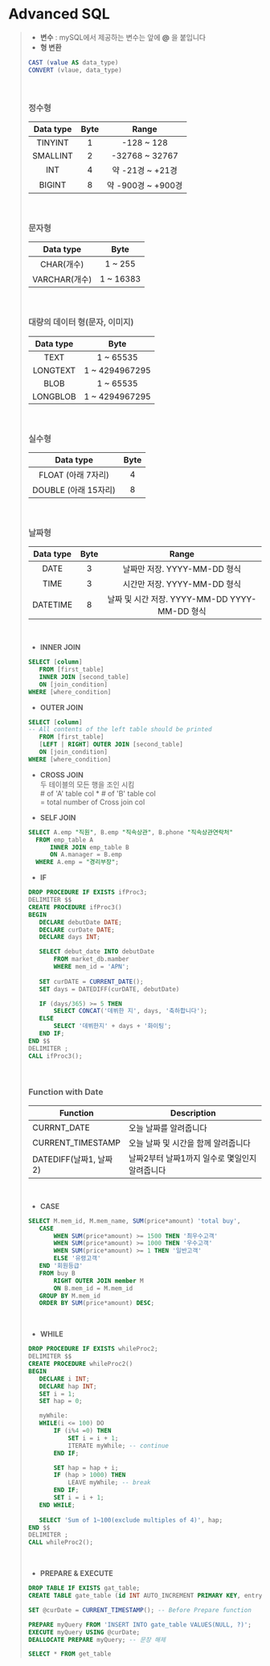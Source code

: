 # Advanced SQL

> * __변수__ : mySQL에서 제공하는 변수는 앞에 __@__ 을 붙입니다
> * __형 변환__
>      
>  ```SQL
> CAST (value AS data_type)
> CONVERT (vlaue, data_type)
>  ```
><br>
>
> ### __정수형__
> Data type |Byte|Range
> :-----:|:---:|:---:
> TINYINT|1| -128 ~ 128
> SMALLINT|2|-32768 ~ 32767
> INT|4|약 -21경 ~ +21경
> BIGINT|8| 약 -900경 ~ +900경
> <br>
>
> ### __문자형__
> Data type |Byte
> :-----:|:---:
> CHAR(개수)| 1 ~ 255
> VARCHAR(개수)|1 ~ 16383
> <br>
>
> ### __대량의 데이터 형(문자, 이미지)__
> Data type |Byte|
> :-----:|:---:
> TEXT|1 ~ 65535
> LONGTEXT|1 ~ 4294967295
> BLOB|1 ~ 65535
> LONGBLOB| 1 ~ 4294967295
> <br>
>
> ### __실수형__
> Data type |Byte|
> :-----:|:---:
> FLOAT (아래 7자리)|4
> DOUBLE (아래 15자리)| 8
> <br>
>
> ### __날짜형__
> Data type |Byte|Range
> :-----:|:---:|:---:
> DATE|3| 날짜만 저장. YYYY-MM-DD 형식
> TIME|3|시간만 저장. YYYY-MM-DD 형식
> DATETIME|8|날짜 및 시간 저장. YYYY-MM-DD YYYY-MM-DD 형식
> <br> 
> 
>  * __INNER JOIN__ 
> ```sql
>SELECT [column]
>    FROM [first_table]
>    INNER JOIN [second_table]
>    ON [join_condition]
>WHERE [where_condition]
>```
>  * __OUTER JOIN__ 
> ```sql
>SELECT [column]
>-- All contents of the left table should be printed
>    FROM [first_table] 
>    [LEFT | RIGHT] OUTER JOIN [second_table]
>    ON [join_condition]
>WHERE [where_condition]
>```
> * __CROSS JOIN__<br>
> 두 테이블의 모든 행을 조인 시킴<br> # of 'A' table col * # of 'B' table col <br>= total number of Cross join col
>
> * __SELF JOIN__
> ```sql
>SELECT A.emp "직원", B.emp "직속상관", B.phone "직속상관연락처"
>   FROM emp_table A
>       INNER JOIN emp_table B
>       ON A.manager = B.emp
>   WHERE A.emp = "경리부장";  
>```
> * __IF__ 
> ```sql
>DROP PROCEDURE IF EXISTS ifProc3;
>DELIMITER $$
>CREATE PROCEDURE ifProc3()
>BEGIN 
>    DECLARE debutDate DATE;
>    DECLARE curDate DATE;
>    DECLARE days INT;
>
>    SELECT debut_date INTO debutDate
>        FROM market_db.mamber
>        WHERE mem_id = 'APN';
>    
>    SET curDATE = CURRENT_DATE();
>    SET days = DATEDIFF(curDATE, debutDate)
>
>    IF (days/365) >= 5 THEN
>        SELECT CONCAT('데뷔한 지', days, '축하합니다');
>    ELSE 
>        SELECT '데뷔한지' + days + '화이팅';
>    END IF;
>END $$
>DELIMITER ;
>CALL ifProc3();
>``` 
><br>
>
>### __Function with Date__
>Function| Description
>--|--
>CURRNT_DATE|오늘 날짜를 알려줍니다
>CURRENT_TIMESTAMP|오늘 날짜 및 시간을 함께 알려줍니다
>DATEDIFF(날짜1, 날짜2)|날짜2부터 날짜1까지 일수로 몇일인지 알려줍니다
><br>
>
>* __CASE__
>```sql
>SELECT M.mem_id, M.mem_name, SUM(price*amount) 'total buy',
>    CASE
>        WHEN SUM(price*amount) >= 1500 THEN '최우수고객'
>        WHEN SUM(price*amount) >= 1000 THEN '우수고객'
>        WHEN SUM(price*amount) >= 1 THEN '일반고객'
>        ELSE '유령고객'
>    END '회원등급'
>    FROM buy B
>        RIGHT OUTER JOIN member M
>        ON B.mem_id = M.mem_id
>    GROUP BY M.mem_id
>    ORDER BY SUM(price*amount) DESC;
>```
><br>
>
>* __WHILE__
>
>```sql
>DROP PROCEDURE IF EXISTS whileProc2;
>DELIMITER $$
>CREATE PROCEDURE whileProc2()
>BEGIN
>    DECLARE i INT; 
>    DECLARE hap INT;
>    SET i = 1;
>    SET hap = 0;
>
>    myWhile:
>    WHILE(i <= 100) DO
>        IF (i%4 =0) THEN
>            SET i = i + 1;
>            ITERATE myWhile; -- continue
>        END IF;
>
>        SET hap = hap + i;
>        IF (hap > 1000) THEN
>            LEAVE myWhile; -- break
>        END IF;
>        SET i = i + 1;
>    END WHILE;
>    
>    SELECT 'Sum of 1~100(exclude multiples of 4)', hap;
>END $$
>DELIMITER ;
>CALL whileProc2();
>```
><br>
>
>* __PREPARE & EXECUTE__
>```sql
>DROP TABLE IF EXISTS gat_table;
>CREATE TABLE gate_table (id INT AUTO_INCREMENT PRIMARY KEY, entry_time DATETIME);
>
>SET @curDate = CURRENT_TIMESTAMP(); -- Before Prepare function
>
>PREPARE myQuery FROM 'INSERT INTO gate_table VALUES(NULL, ?)';
>EXECUTE myQuery USING @curDate;
>DEALLOCATE PREPARE myQuery; -- 문장 해제
>
>SELECT * FROM get_table
>``` 


